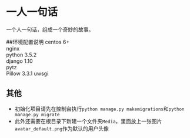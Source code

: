 # 一人一句话
一个人一句话，组成一个奇妙的故事。


##环境配置说明
centos 6+  
nginx  
python 3.5.2  
django 1.10  
pytz  
Pillow 3.3.1
uwsgi

## 其他
- 初始化项目请先在控制台执行`python manage.py makemigrations`和`python manage.py migrate`
- 此外还需要在根目录下新建一个文件夹`Media`，里面放上一张图片`avatar_default.png`作为默认的用户头像